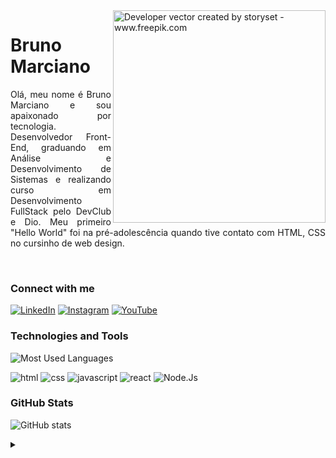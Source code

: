 <img align="right" alt="Developer vector created by storyset - www.freepik.com" height="340" src="https://github.com/user-attachments/assets/83b60631-20ad-4a02-b87c-bd1b5018071c">

<h1>Bruno Marciano</h1>

<p align="justify">Olá, meu nome é Bruno Marciano e sou apaixonado por tecnologia.<br>
Desenvolvedor Front-End, graduando em Análise e Desenvolvimento de Sistemas e realizando curso em Desenvolvimento FullStack pelo DevClub e Dio. Meu primeiro "Hello World" foi na pré-adolescência quando tive contato com HTML, CSS  no cursinho de web design.<p/><br/>


### Connect with me
[![LinkedIn](https://img.shields.io/badge/-LinkedIn-000?style=for-the-badge&logo=linkedin&logoColor=3AAAFE&color:FFF)](https://www.linkedin.com/in/elidianaandrade/)
[![Instagram](https://img.shields.io/badge/-Instagram-000?style=for-the-badge&logo=instagram&logoColor=3AAAFE&color:FFF)](https://www.instagram.com/elicosmaker/)
[![YouTube](https://img.shields.io/badge/-YouTube-000?style=for-the-badge&logo=youtube&logoColor=3AAAFE&color:FFF)](https://www.youtube.com/@casalfullstack)


### Technologies and Tools
![Most Used Languages](https://github-readme-stats-git-masterrstaa-rickstaa.vercel.app/api/top-langs/?username=obrunomarciano&layout=compact&langs_count=5&show_icons=true&title_color=BF5DF9&=html,css,scss&bg_color=000&text_color=8B8B8B&border_radius=3&border_color=FFF&count_private=true)

<div align>
<img  src="https://img.shields.io/badge/HTML5-000?style=for-the-badge&logo=html5&logoColor=BF5DF9" alt="html" />
<img  src="https://img.shields.io/badge/CSS3-000?style=for-the-badge&logo=css3&logoColor=BF5DF9" alt="css" />
<img  src="https://img.shields.io/badge/JavaScript-000?style=for-the-badge&logo=javascript&logoColor=BF5DF9" alt="javascript"  />
<img  src="https://img.shields.io/badge/React-000?style=for-the-badge&logo=react&logoColor=BF5DF9" alt="react" />
<img  src="https://img.shields.io/badge/Node.js-000?style=for-the-badge&logo=node.js&logoColor=BF5DF9" alt="Node.Js" />

### GitHub Stats
![GitHub stats](https://github-readme-stats-git-masterrstaa-rickstaa.vercel.app/api?username=obrunomarciano&hide_title=true&show_icons=true&include_all_commits=false&count_private=true&line_height=25&hide=issues&bg_color=000&title_color=3AAAFE&&text_color=FFF&border_radius=3&border_color=FFFc&icon_color=3AAAFE&&theme=jolly)

<details align="left">
  <summary></summary> 
 
  - Badges by <a href="https://shields.io/">shields.io</a><br>
  - GitHub Stats by <a href="https://github.com/anuraghazra/github-readme-stats">anuraghazra</a>
  - Developer vector created by <a href="https://www.freepik.com/vectors/developer">storyset - www.freepik.com</a> (edited by author)
 
  <div align="right">Made by <a href="https://github.com/obrunomarciano">BM</a>.</div>

</details>





</div>
